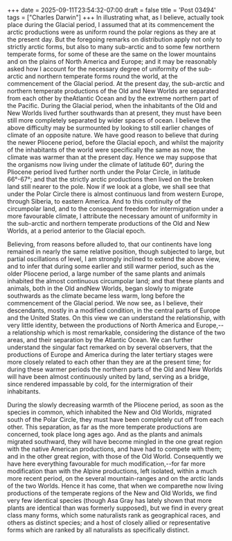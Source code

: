 +++
date = 2025-09-11T23:54:32-07:00
draft = false
title = 'Post 03494'
tags = ["Charles Darwin"]
+++
In illustrating what, as I believe, actually took place during the Glacial period, I assumed that at its commencement the arctic productions were as uniform round the polar regions as they are at the present day. But the foregoing remarks on distribution apply not only to strictly arctic forms, but also to many sub-arctic and to some few northern temperate forms, for some of these are the same on the lower mountains and on the plains of North America and Europe; and it may be reasonably asked how I account for the necessary degree of uniformity of the sub-arctic and northern temperate forms round the world, at the commencement of the Glacial period. At the present day, the sub-arctic and northern temperate productions of the Old and New Worlds are separated from each other by theAtlantic Ocean and by the extreme northern part of the Pacific. During the Glacial period, when the inhabitants of the Old and New Worlds lived further southwards than at present, they must have been still more completely separated by wider spaces of ocean. I believe the above difficulty may be surmounted by looking to still earlier changes of climate of an opposite nature. We have good reason to believe that during the newer Pliocene period, before the Glacial epoch, and whilst the majority of the inhabitants of the world were specifically the same as now, the climate was warmer than at the present day. Hence we may suppose that the organisms now living under the climate of latitude 60°, during the Pliocene period lived further north under the Polar Circle, in latitude 66°-67°; and that the strictly arctic productions then lived on the broken land still nearer to the pole. Now if we look at a globe, we shall see that under the Polar Circle there is almost continuous land from western Europe, through Siberia, to eastern America. And to this continuity of the circumpolar land, and to the consequent freedom for intermigration under a more favourable climate, I attribute the necessary amount of uniformity in the sub-arctic and northern temperate productions of the Old and New Worlds, at a period anterior to the Glacial epoch.

Believing, from reasons before alluded to, that our continents have long remained in nearly the same relative position, though subjected to large, but partial oscillations of level, I am strongly inclined to extend the above view, and to infer that during some earlier and still warmer period, such as the older Pliocene period, a large number of the same plants and animals inhabited the almost continuous circumpolar land; and that these plants and animals, both in the Old andNew Worlds, began slowly to migrate southwards as the climate became less warm, long before the commencement of the Glacial period. We now see, as I believe, their descendants, mostly in a modified condition, in the central parts of Europe and the United States. On this view we can understand the relationship, with very little identity, between the productions of North America and Europe,--a relationship which is most remarkable, considering the distance of the two areas, and their separation by the Atlantic Ocean. We can further understand the singular fact remarked on by several observers, that the productions of Europe and America during the later tertiary stages were more closely related to each other than they are at the present time; for during these warmer periods the northern parts of the Old and New Worlds will have been almost continuously united by land, serving as a bridge, since rendered impassable by cold, for the intermigration of their inhabitants.

During the slowly decreasing warmth of the Pliocene period, as soon as the species in common, which inhabited the New and Old Worlds, migrated south of the Polar Circle, they must have been completely cut off from each other. This separation, as far as the more temperate productions are concerned, took place long ages ago. And as the plants and animals migrated southward, they will have become mingled in the one great region with the native American productions, and have had to compete with them; and in the other great region, with those of the Old World. Consequently we have here everything favourable for much modification,--for far more modification than with the Alpine productions, left isolated, within a much more recent period, on the several mountain-ranges and on the arctic lands of the two Worlds. Hence it has come, that when we comparethe now living productions of the temperate regions of the New and Old Worlds, we find very few identical species (though Asa Gray has lately shown that more plants are identical than was formerly supposed), but we find in every great class many forms, which some naturalists rank as geographical races, and others as distinct species; and a host of closely allied or representative forms which are ranked by all naturalists as specifically distinct.
